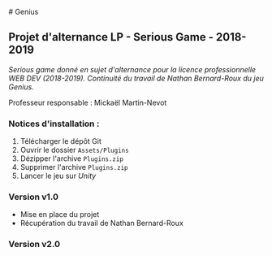 ﻿﻿﻿# Genius## Projet d'alternance LP - Serious Game - 2018-2019_Serious game donné en sujet d'alternance pour la licence professionnelle WEB DEV (2018-2019).Continuité du travail de Nathan Bernard-Roux du jeu Genius._Professeur responsable : Mickaël Martin-Nevot### Notices d'installation :1. Télécharger le dépôt Git2. Ouvrir le dossier `Assets/Plugins`3. Dézipper l'archive `Plugins.zip`4. Supprimer l'archive `Plugins.zip`5. Lancer le jeu sur _Unity_### Version v1.0- Mise en place du projet- Récupération du travail de Nathan Bernard-Roux### Version v2.0
